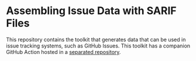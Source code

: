 # Assembling Issue Data with SARIF Files

This repository contains the toolkit that generates data that can be used in issue
tracking systems, such as GitHub Issues. This toolkit has a companion GitHub Action
hosted in a [separated repository](GhIssuesFromSarifAction).

